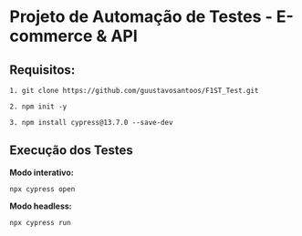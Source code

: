 # Projeto de Automação de Testes - E-commerce & API

## Requisitos:

```
1. git clone https://github.com/guustavosantoos/F1ST_Test.git 
 
2. npm init -y 

3. npm install cypress@13.7.0 --save-dev  
```


## Execução dos Testes

**Modo interativo:**

```
npx cypress open
```


**Modo headless:**

```
npx cypress run
```
